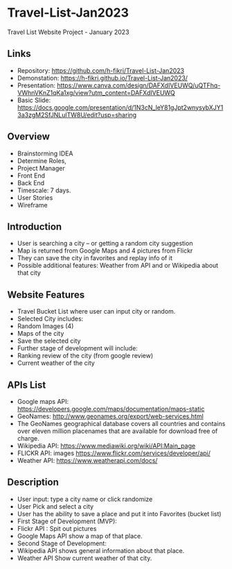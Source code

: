 # Travel-List-Jan2023

Travel List Website Project - January 2023

## Links
- Repository: https://github.com/h-fikri/Travel-List-Jan2023
- Demonstation: https://h-fikri.github.io/Travel-List-Jan2023/
- Presentation: https://www.canva.com/design/DAFXdIVEUWQ/uQTFhq-VWhnVKnZ1qKa1xg/view?utm_content=DAFXdIVEUWQ
- Basic Slide: https://docs.google.com/presentation/d/1N3cN_leY81gJpt2wnysybXJY13a3zgM2SfJNLulTW8U/edit?usp=sharing

## Overview

- Brainstorming IDEA
- Determine Roles,
- Project Manager
- Front End
- Back End
- Timescale: 7 days.
- User Stories
- Wireframe

## Introduction

- User is searching a city – or getting a random city suggestion
- Map is returned from Google Maps and 4 pictures from Flickr
- They can save the city in favorites and replay info of it
- Possible additional features: Weather from API and or Wikipedia about that city

## Website Features

- Travel Bucket List where user can input city or random.
- Selected City includes:
- Random Images (4)
- Maps of the city
- Save the selected city
- Further stage of development will include:
- Ranking review of the city (from google review)
- Current weather of the city

## APIs List

- Google maps API: https://developers.google.com/maps/documentation/maps-static
- GeoNames: http://www.geonames.org/export/web-services.html
- The GeoNames geographical database covers all countries and contains over eleven million placenames that are available for download free of charge.
- Wikipedia API: https://www.mediawiki.org/wiki/API:Main_page
- FLICKR API: images https://www.flickr.com/services/developer/api/
- Weather API: https://www.weatherapi.com/docs/

## Description

- User input: type a city name or click randomize
- User Pick and select a city
- User has the ability to save a place and put it into Favorites (bucket list)
- First Stage of Development (MVP):
- Flickr API : Spit out pictures
- Google Maps API show a map of that place.
- Second Stage of Development:
- Wikipedia API shows general information about that place.
- Weather API Show current weather of that city.
